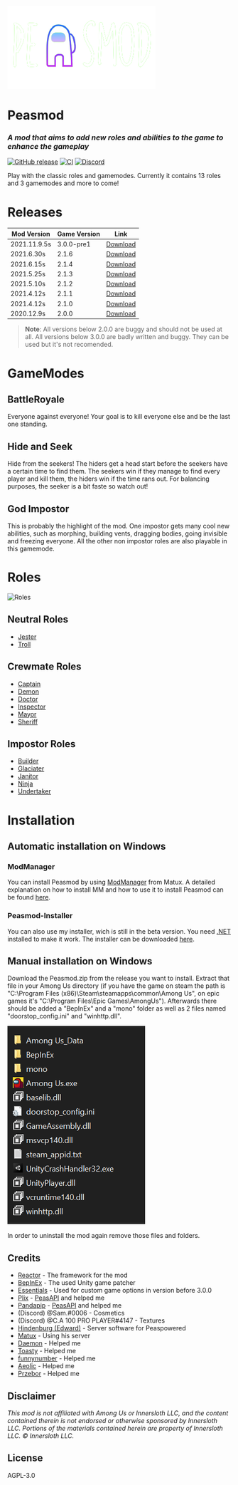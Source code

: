 ![Logo](./Images/Logo.png)
# Peasmod
### _A mod that aims to add new roles and abilities to the game to enhance the gameplay_

[![GitHub release](https://img.shields.io/github/v/release/Peasplayer/Peasmod?include_prereleases)](https://github.com/Peasplayer/Peasmod/releases) [![CI](https://github.com/Peasplayer/Peasmod/workflows/CI/badge.svg)](https://github.com/Peasplayer/Peasmod/actions) [![Discord](https://img.shields.io/discord/669921861064458274.svg?label=&logo=discord&logoColor=ffffff&color=7389D8&labelColor=6A7EC2)](https://peascord.tk)

Play with the classic roles and gamemodes. Currently it contains 13 roles and 3 gamemodes and more to come!

# Releases
| Mod Version| Game Version | Link |
|----------|-------------|-----------------|
| 2021.11.9.5s| 3.0.0-pre1| [Download](https://github.com/Peasplayer/Peasmod/releases/download/3.0.0-pre1/Peasmod.zip)
| 2021.6.30s| 2.1.6| [Download](https://github.com/Peasplayer/Peasmod/releases/download/2.1.6/Peasmod.zip)
| 2021.6.15s| 2.1.4| [Download](https://github.com/Peasplayer/Peasmod/releases/download/2.1.4/Peasmod-2.1.4.zip)
| 2021.5.25s| 2.1.3| [Download](https://github.com/Peasplayer/Peasmod/releases/download/2.1.3/Peasmod-2.1.3.zip)
| 2021.5.10s| 2.1.2| [Download](https://github.com/Peasplayer/Peasmod/releases/download/2.1.2/Peasmod-2.1.2.zip)
| 2021.4.12s| 2.1.1| [Download](https://github.com/Peasplayer/Peasmod/releases/download/2.1.1/Peasmod-2.1.1.zip)
| 2021.4.12s| 2.1.0| [Download](https://github.com/Peasplayer/Peasmod/releases/download/2.1.0/Peasmod-2.1.0.zip)
| 2020.12.9s| 2.0.0| [Download](https://github.com/Peasplayer/Peasmod/releases/download/2.0.0/Peasmod.zip)

> **Note**: All versions below 2.0.0 are buggy and should not be used at all. All versions below 3.0.0 are badly written and buggy. They can be used but it's not recomended.
# GameModes
## BattleRoyale
Everyone against everyone! Your goal is to kill everyone else and be the last one standing.
## Hide and Seek
Hide from the seekers! The hiders get a head start before the seekers have a certain time to find them. The seekers win if they manage to find every player and kill them, the hiders win if the time rans out. For balancing purposes, the seeker is a bit faste so watch out!
## God Impostor
This is probably the highlight of the mod. One impostor gets many cool new abilities, such as morphing, building vents, dragging bodies, going invisible and freezing everyone. All the other non impostor roles are also playable in this gamemode.

# Roles
![Roles](./Images/Roles.png)
## Neutral Roles
- [Jester](#jester)
- [Troll](#troll)
## Crewmate Roles
- [Captain](#captain)
- [Demon](#demon)
- [Doctor](#doctor)
- [Inspector](#inspector)
- [Mayor](#mayor)
- [Sheriff](#sheriff)
## Impostor Roles
- [Builder](#builder)
- [Glaciater](#glaciater)
- [Janitor](#janitor)
- [Ninja](#ninja)
- [Undertaker](#undertaker)

# Installation
## Automatic installation on Windows
### ModManager
You can install Peasmod by using [ModManager](https://github.com/MatuxGG/ModManager) from Matux. A detailed explanation on how to install MM and how to use it to install Peasmod can be found [here](https://github.com/MatuxGG/ModManager#how-to-install).
### Peasmod-Installer
You can also use my installer, wich is still in the beta version. You need [.NET](https://dotnet.microsoft.com/en-us/download/dotnet/5.0) installed to make it work. The installer can be downloaded [here](https://cdn.discordapp.com/attachments/618327580470411274/920330858844532746/Peasmod-Installer.exe).
## Manual installation on Windows
Download the Peasmod.zip from the release you want to install. Extract that file in your Among Us directory (if you have the game on steam the path is "C:\Program Files (x86)\Steam\steamapps\common\Among Us", on epic games it's "C:\Program Files\Epic Games\AmongUs"). Afterwards there should be added a "BepInEx" and a "mono" folder as well as 2 files named "doorstop_config.ini" and "winhttp.dll".

![AmongUsDirectory](./Images/AmongUsDirectory.png)

In order to uninstall the mod again remove those files and folders.

## Credits
- [Reactor](https://github.com/NuclearPowered/Reactor) - The framework for the mod
- [BepInEx](https://github.com/BepInEx/BepInEx) - The used Unity game patcher 
- [Essentials](https://github.com/DorCoMaNdO/Reactor-Essentials) - Used for custom game options in version before 3.0.0
- [Plix](https://github.com/amsyarasyiq) - [PeasAPI](https://github.com/Peasplayer/PeasAPI) and helped me
- [Pandapip](https://github.com/Pandapip1) - [PeasAPI](https://github.com/Peasplayer/PeasAPI) and helped me
- (Discord) @Sam.#0006 - Cosmetics
- (Discord) @C.A 100 PRO PLAYER#4147 - Textures
- [Hindenburg (Edward)](https://github.com/skeldjs/Hindenburg) - Server software for Peaspowered
- [Matux](https://github.com/Matuxgg) - Using his server
- [Daemon](https://github.com/DaemonBeast) - Helped me
- [Toasty](https://github.com/ToastyMarshmallow) - Helped me
- [funnynumber](https://github.com/gabriel-nsiqueira) - Helped me
- [Aeolic](https://github.com/Aeolic) - Helped me
- [Przebor](https://github.com/przebor) - Helped me

## Disclaimer
*This mod is not affiliated with Among Us or Innersloth LLC, and the content contained therein is not endorsed or otherwise sponsored by Innersloth LLC. Portions of the materials contained herein are property of Innersloth LLC. © Innersloth LLC.*

## License
AGPL-3.0